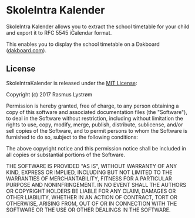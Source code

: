 # SkoleIntra Kalender

SkoleIntra Kalender allows you to extract the school timetable for your child and export it to RFC 5545 iCalendar format.

This enables you to display the school timetable on a Dakboard ([dakboard.com](https://dakboard.com/)).

## License

SkoleIntraKalender is released under the [MIT License](http://opensource.org/licenses/MIT):

Copyright (c) 2017 Rasmus Lystrøm

Permission is hereby granted, free of charge, to any person obtaining a copy of this software and associated documentation files (the "Software"), to deal in the Software without restriction, including without limitation the rights to use, copy, modify, merge, publish, distribute, sublicense, and/or sell copies of the Software, and to permit persons to whom the Software is furnished to do so, subject to the following conditions:

The above copyright notice and this permission notice shall be included in all copies or substantial portions of the Software.

THE SOFTWARE IS PROVIDED "AS IS", WITHOUT WARRANTY OF ANY KIND, EXPRESS OR IMPLIED, INCLUDING BUT NOT LIMITED TO THE WARRANTIES OF MERCHANTABILITY, FITNESS FOR A PARTICULAR PURPOSE AND NONINFRINGEMENT. IN NO EVENT SHALL THE AUTHORS OR COPYRIGHT HOLDERS BE LIABLE FOR ANY CLAIM, DAMAGES OR OTHER LIABILITY, WHETHER IN AN ACTION OF CONTRACT, TORT OR OTHERWISE, ARISING FROM, OUT OF OR IN CONNECTION WITH THE SOFTWARE OR THE USE OR OTHER DEALINGS IN THE SOFTWARE.
